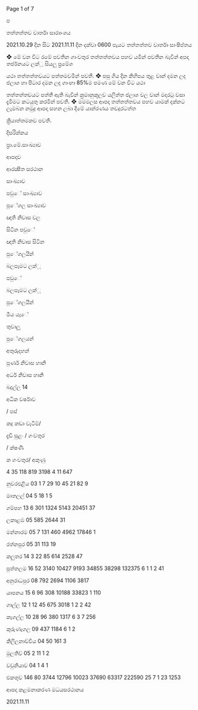Page 1 of 7

ප

තත්තත්තව වාර්තා සාරාාංශය

2021.10.29 දින සිට 2021.11.11 දින දක්වා 0600 පැයට තත්තත්තව වාර්තා සාංෂිප්තය

❖ මේ වන විට රමේ පවතින ගාංවතුර තත්තත්තවය පහව යමින් පවතින බැවින් අපදා තර්ජනයට ලක්ූ සියලු ප්‍රමේශ

යථා තත්තත්තවයට පත්තමවමින් පවතී. ❖ පසු ගිය දින කිහිපය තුළ වාන් දමන ලද ජලාශ හා පිටාර දමන ලද ගාංඟා 85%ම පමණ මේ වන විට යථා

තත්තත්තවයට පත්තී ඇති බැවින් ක්‍රමානුකූලව යලිත්ත ජලාශ වල වාන් මදාරටු වසා දැමීමට කටයුතු කරමින් පවතී. ❖ මමමලස ආපදා තත්තත්තවය පහව යාමක් දක්නට ලැමබන නමුදු ආපදා සහන ලබා දීමේ යාන්රණය තවදුරටත්ත

ක්‍රියාත්තමකව පවතී.

දිසරික්කය

ප්‍රා.මේ.සාංඛ්‍යාව

ආපදාව

ආරක්‍ෂිත සරථාන

සාංඛ්‍යාව

පවුේ සාංඛ්‍යාව

පුේගල සාංඛ්‍යාව

ඥාති නිවාස වල

සිටින පවුේ

ඥාති නිවාස සිටින

පුේගලයින්

බලපෑමට ලක්ූ

පවුේ

බලපෑමට ලක්ූ

පුේගලයින්

මිය යෑේ

තුවාලූ

පුේගලයන්

අතුරුදහන්

පූර්ණ නිවාස හානි

අර්ධ නිවාස හානි

බදුල්ල 14

අධික වර්ෂාව

/ පස්

කදු කඩා වැටීම්/

දැඩි සුළං / ගංවතුර

/ ක්ෂණි

ක ගංවතුර/ අකුණු

4 35 118 819 3198 4 11 647

නුවරඑළිය 03 1 7 29 10 45 21 82 9

මාතලල් 04 5 18 1 5

ගම්පහ 13 6 301 1324 5143 20451 37

ලකාළඹ 05 585 2644 31

මන්නාරම 05 7 131 460 4962 17846 1

රත්නපුර 05 31 113 19

කලුතර 14 3 22 85 614 2528 47

පුත්තලම 16 52 3140 10427 9193 34855 38298 132375 6 1 1 2 41

අනුරාධපුර 08 792 2694 1106 3817

යාපනය 15 6 96 308 10188 33823 1 110

ගාල්ල 12 1 12 45 675 3018 1 2 2 42

කෑගල්ල 10 28 96 380 1317 6 3 7 256

කුරුණෑගල 09 437 1184 6 1 2

කිලිලනාච්චිය 04 50 161 3

මුලතිව් 05 2 11 1 2

වවුනියාව 04 1 4 1

එකතුව 146 80 3744 12796 10023 37690 63317 222590 25 7 1 23 1253

ආපදා කළමනාකරණ මධයසරථානය

2021.11.11